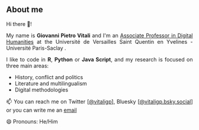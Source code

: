 ## About me

Hi there 👋! 
<div align="justify">
My name is <b>Giovanni Pietro Vitali</b> and I'm an <a href="https://www.dypac.uvsq.fr/m-giovanni-vitali">Associate Professor in Digital Humanities</a> at the Université de Versailles Saint Quentin en Yvelines - Université Paris-Saclay .

  
I like to code in **R**, **Python** or **Java Script**, and my research is focused on three main areas:
- History, conflict and politics
- Literature and multilingualism
- Digital methodologies 

📫 You can reach me on Twitter [[@vitaligp](https://twitter.com/vitaligp)], Bluesky [[@vitaligp.bsky.social](https://bsky.app/profile/vitaligp.bsky.social)] or you can write me an <a href="mailto:giovannipietrovitali@gmail.com">email</a>

😄 Pronouns: He/Him
</div>

<!--
**digitalkoine/digitalkoine** is a ✨ _special_ ✨ repository because its `README.md` (this file) appears on your GitHub profile.

Here are some ideas to get you started:

- 🔭 I’m currently working on ...
- 🌱 I’m currently learning ...
- 👯 I’m looking to collaborate on ...
- 🤔 I’m looking for help with ...
- 💬 Ask me about ...
- 📫 How to reach me: ...
- 😄 Pronouns: ...
- ⚡ Fun fact: ...
-->
